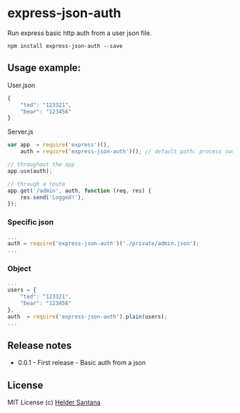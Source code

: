 express-json-auth
=================

Run express basic http auth from a user json file.

```CLI
npm install express-json-auth --save
```

## Usage example:

User.json
```js
{
	"ted": "123321",
	"bear": "123456"
}
```

Server.js
```js
var app  = require('express')(),
	auth = require('express-json-auth')(); // default path: process cwd dir + user.json

// throughout the app
app.use(auth);

// through a route
app.get('/admin', auth, function (req, res) {
	res.send('Logged!');
});
```

### Specific json
```js
...
auth = require('express-json-auth')('./private/admin.json');
...
```

### Object
```js
...
users = {
	"ted": "123321",
	"bear": "123456"
},
auth  = require('express-json-auth').plain(users);
...
```

## Release notes
* 0.0.1 - First release - Basic auth from a json

## License

MIT License
(c) [Helder Santana](http://git.io/heldr)
